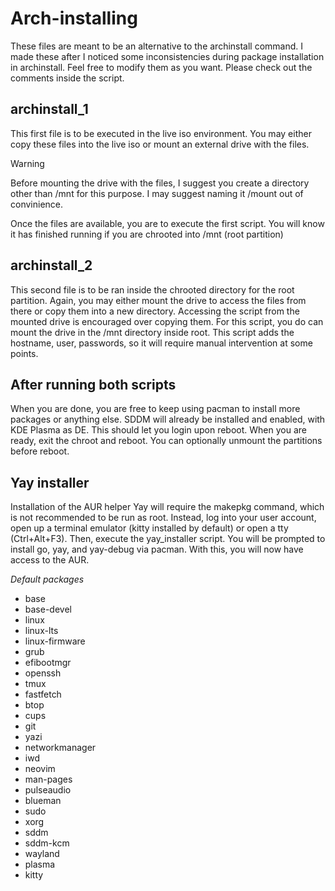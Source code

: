 # Arch-installing

These files are meant to be an alternative to the archinstall command.
I made these after I noticed some inconsistencies during package installation in archinstall.
Feel free to modify them as you want.
Please check out the comments inside the script.

## archinstall_1
This first file is to be executed in the live iso environment.
You may either copy these files into the live iso or mount an external drive with the files.
>[!warning]
>Before mounting the drive with the files, I suggest you create a directory other than /mnt for this purpose.
>I may suggest naming it /mount out of convinience.

Once the files are available, you are to execute the first script.
You will know it has finished running if you are chrooted into /mnt (root partition)

## archinstall_2
This second file is to be ran inside the chrooted directory for the root partition.
Again, you may either mount the drive to access the files from there or copy them into a new directory.
Accessing the script from the mounted drive is encouraged over copying them.
For this script, you do can mount the drive in the /mnt directory inside root.
This script adds the hostname, user, passwords, so it will require manual intervention at some points.

## After running both scripts
When you are done, you are free to keep using pacman to install more packages or anything else.
SDDM will already be installed and enabled, with KDE Plasma as DE. This should let you login upon reboot.
When you are ready, exit the chroot and reboot. You can optionally unmount the partitions before reboot.

## Yay installer
Installation of the AUR helper Yay will require the makepkg command, which is not recommended to be run as root.
Instead, log into your user account, open up a terminal emulator (kitty installed by default) or open a tty (Ctrl+Alt+F3).
Then, execute the yay_installer script. You will be prompted to install go, yay, and yay-debug via pacman.
With this, you will now have access to the AUR.

*Default packages*
- base
- base-devel
- linux
- linux-lts
- linux-firmware
- grub
- efibootmgr
- openssh
- tmux
- fastfetch
- btop
- cups
- git
- yazi
- networkmanager
- iwd
- neovim
- man-pages
- pulseaudio
- blueman
- sudo
- xorg
- sddm
- sddm-kcm
- wayland
- plasma
- kitty
